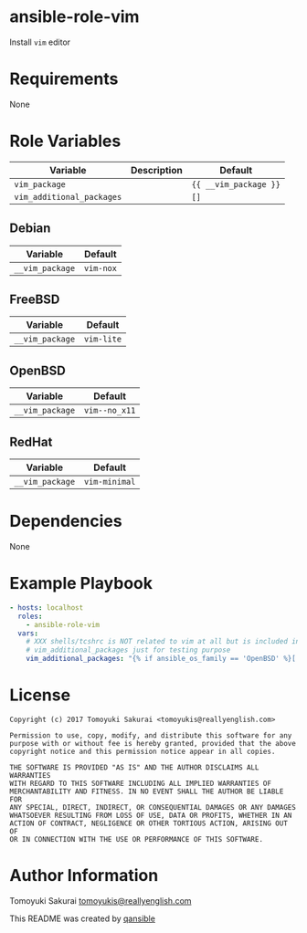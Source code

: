 # ansible-role-vim

Install `vim` editor

# Requirements

None

# Role Variables

| Variable | Description | Default |
|----------|-------------|---------|
| `vim_package` | | `{{ __vim_package }}` |
| `vim_additional_packages` | | `[]` |

## Debian

| Variable | Default |
|----------|---------|
| `__vim_package` | `vim-nox` |

## FreeBSD

| Variable | Default |
|----------|---------|
| `__vim_package` | `vim-lite` |

## OpenBSD

| Variable | Default |
|----------|---------|
| `__vim_package` | `vim--no_x11` |

## RedHat

| Variable | Default |
|----------|---------|
| `__vim_package` | `vim-minimal` |

# Dependencies

None

# Example Playbook

```yaml
- hosts: localhost
  roles:
    - ansible-role-vim
  vars:
    # XXX shells/tcshrc is NOT related to vim at all but is included in
    # vim_additional_packages just for testing purpose
    vim_additional_packages: "{% if ansible_os_family == 'OpenBSD' %}[ 'vim-spell-uk' ]{% elif ansible_os_family == 'Debian' %}[ 'vim-scripts' ]{% elif ansible_os_family == 'RedHat' %}[ 'protobuf-vim' ]{% elif ansible_os_family == 'FreeBSD' %}[ 'shells/tcshrc' ]{% else %}[]{% endif %}"
```

# License

```
Copyright (c) 2017 Tomoyuki Sakurai <tomoyukis@reallyenglish.com>

Permission to use, copy, modify, and distribute this software for any
purpose with or without fee is hereby granted, provided that the above
copyright notice and this permission notice appear in all copies.

THE SOFTWARE IS PROVIDED "AS IS" AND THE AUTHOR DISCLAIMS ALL WARRANTIES
WITH REGARD TO THIS SOFTWARE INCLUDING ALL IMPLIED WARRANTIES OF
MERCHANTABILITY AND FITNESS. IN NO EVENT SHALL THE AUTHOR BE LIABLE FOR
ANY SPECIAL, DIRECT, INDIRECT, OR CONSEQUENTIAL DAMAGES OR ANY DAMAGES
WHATSOEVER RESULTING FROM LOSS OF USE, DATA OR PROFITS, WHETHER IN AN
ACTION OF CONTRACT, NEGLIGENCE OR OTHER TORTIOUS ACTION, ARISING OUT OF
OR IN CONNECTION WITH THE USE OR PERFORMANCE OF THIS SOFTWARE.
```

# Author Information

Tomoyuki Sakurai <tomoyukis@reallyenglish.com>

This README was created by [qansible](https://github.com/trombik/qansible)
